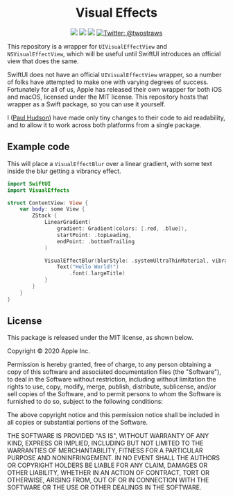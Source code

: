<h1 align="center">Visual Effects</h1>

<p align="center">
    <img src="https://img.shields.io/badge/iOS-13.0+-blue.svg" />
    <img src="https://img.shields.io/badge/macOS-10.15+-brightgreen.svg" />
    <img src="https://img.shields.io/badge/Swift-5.3-orange.svg" />
    <a href="https://twitter.com/twostraws">
        <img src="https://img.shields.io/badge/Contact-@twostraws-lightgrey.svg?style=flat" alt="Twitter: @twostraws" />
    </a>
</p>

This repository is a wrapper for `UIVisualEffectView` and `NSVisualEffectView`, which will be useful until SwiftUI introduces an official view that does the same.

SwiftUI does not have an official `UIVisualEffectView` wrapper, so a number of folks have attempted to make one with varying degrees of success. Fortunately for all of us, Apple has released their own wrapper for both iOS and macOS, licensed under the MIT license. This repository hosts that wrapper as a Swift package, so you can use it yourself.

I ([Paul Hudson](https://twitter.com/twostraws)) have made only tiny changes to their code to aid readability, and to allow it to work across both platforms from a single package.


## Example code

This will place a `VisualEffectBlur` over a linear gradient, with some text inside the blur getting a vibrancy effect.

```swift
import SwiftUI
import VisualEffects

struct ContentView: View {
    var body: some View {
        ZStack {
            LinearGradient(
                gradient: Gradient(colors: [.red, .blue]),
                startPoint: .topLeading,
                endPoint: .bottomTrailing
            )

            VisualEffectBlur(blurStyle: .systemUltraThinMaterial, vibrancyStyle: .fill) {
                Text("Hello World!")
                    .font(.largeTitle)
            }
        }
    }
}
```



## License

This package is released under the MIT license, as shown below.

Copyright © 2020 Apple Inc.

Permission is hereby granted, free of charge, to any person obtaining a copy of this software and associated documentation files (the "Software"), to deal in the Software without restriction, including without limitation the rights to use, copy, modify, merge, publish, distribute, sublicense, and/or sell copies of the Software, and to permit persons to whom the Software is furnished to do so, subject to the following conditions:

The above copyright notice and this permission notice shall be included in all copies or substantial portions of the Software.

THE SOFTWARE IS PROVIDED "AS IS", WITHOUT WARRANTY OF ANY KIND, EXPRESS OR IMPLIED, INCLUDING BUT NOT LIMITED TO THE WARRANTIES OF MERCHANTABILITY, FITNESS FOR A PARTICULAR PURPOSE AND NONINFRINGEMENT. IN NO EVENT SHALL THE AUTHORS OR COPYRIGHT HOLDERS BE LIABLE FOR ANY CLAIM, DAMAGES OR OTHER LIABILITY, WHETHER IN AN ACTION OF CONTRACT, TORT OR OTHERWISE, ARISING FROM, OUT OF OR IN CONNECTION WITH THE SOFTWARE OR THE USE OR OTHER DEALINGS IN THE SOFTWARE.
